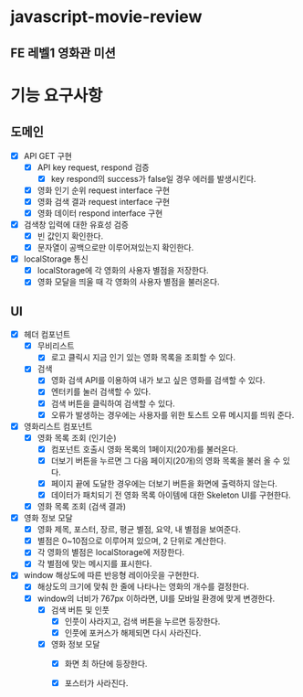 # javascript-movie-review

## FE 레벨1 영화관 미션

# 기능 요구사항

## 도메인

- [x] API GET 구현
  - [x] API key request, respond 검증
    - [x] key respond의 success가 false일 경우 에러를 발생시킨다.
  - [x] 영화 인기 순위 request interface 구현
  - [x] 영화 검색 결과 request interface 구현
  - [x] 영화 데이터 respond interface 구현

- [x] 검색창 입력에 대한 유효성 검증
  - [x] 빈 값인지 확인한다.
  - [x] 문자열이 공백으로만 이루어져있는지 확인한다.

- [x] localStorage 통신
  - [x] localStorage에 각 영화의 사용자 별점을 저장한다.
  - [x] 영화 모달을 띄울 때 각 영화의 사용자 별점을 불러온다.

## UI
- [x] 헤더 컴포넌트
  - [x] 무비리스트 
    - [x] 로고 클릭시 지금 인기 있는 영화 목록을 조회할 수 있다.
  - [x] 검색
    - [x] 영화 검색 API를 이용하여 내가 보고 싶은 영화를 검색할 수 있다.
    - [x] 엔터키를 눌러 검색할 수 있다.
    - [x] 검색 버튼을 클릭하여 검색할 수 있다.
    - [x] 오류가 발생하는 경우에는 사용자를 위한 토스트 오류 메시지를 띄워 준다.

- [x] 영화리스트 컴포넌트
  - [x] 영화 목록 조회 (인기순)
    - [x] 컴포넌트 호출시 영화 목록의 1페이지(20개)를 불러온다.
    - [x] 더보기 버튼을 누르면 그 다음 페이지(20개)의 영화 목록을 불러 올 수 있다.
    - [x] 페이지 끝에 도달한 경우에는 더보기 버튼을 화면에 출력하지 않는다.
    - [x] 데이터가 패치되기 전 영화 목록 아이템에 대한 Skeleton UI를 구현한다.
  - [x] 영화 목록 조회 (검색 결과)

- [x] 영화 정보 모달
  - [x] 영화 제목, 포스터, 장르, 평균 별점, 요약, 내 별점을 보여준다.
  - [x] 별점은 0~10점으로 이루어져 있으며, 2 단위로 계산한다.
  - [x] 각 영화의 별점은 localStorage에 저장한다.
  - [x] 각 별점에 맞는 메시지를 표시한다.
  
- [x] window 해상도에 따른 반응형 레이아웃을 구현한다.
  - [x] 해상도의 크기에 맞춰 한 줄에 나타나는 영화의 개수를 결정한다.
  - [x] window의 너비가 767px 이하라면, UI를 모바일 환경에 맞게 변경한다.
    - [x] 검색 버튼 및 인풋
      - [x] 인풋이 사라지고, 검색 버튼을 누르면 등장한다.
      - [x] 인풋에 포커스가 해제되면 다시 사라진다.
    - [x] 영화 정보 모달
      - [x] 화면 최 하단에 등장한다.
      - [x] 포스터가 사라진다.

